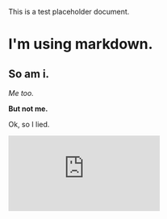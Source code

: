 This is a test placeholder document.

# I'm using markdown. #

## So am i. ##

*Me too.*

**But not me.**

Ok, so I lied.

![](http://sourceforge.net/sflogo.php?group_id=182424&type=4)